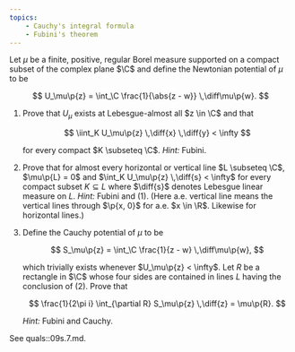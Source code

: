 ```yaml
---
topics:
    - Cauchy's integral formula
    - Fubini's theorem
---
```


<problem>

Let $\mu$ be a finite, positive, regular Borel measure supported on a compact subset of the complex plane $\C$ and define the Newtonian potential of $\mu$ to be

$$
U_\mu\p{z} = \int_\C \frac{1}{\abs{z - w}} \,\diff\mu\p{w}.
$$

1. Prove that $U_\mu$ exists at Lebesgue-almost all $z \in \C$ and that

    $$
    \iint_K U_\mu\p{z} \,\diff{x} \,\diff{y} < \infty
    $$

    for every compact $K \subseteq \C$. _Hint:_ Fubini.

2. Prove that for almost every horizontal or vertical line $L \subseteq \C$, $\mu\p{L} = 0$ and $\int_K U_\mu\p{z} \,\diff{s} < \infty$ for every compact subset $K \subseteq L$ where $\diff{s}$ denotes Lebesgue linear measure on $L$. _Hint:_ Fubini and (1). (Here a.e. vertical line means the vertical lines through $\p{x, 0}$ for a.e. $x \in \R$. Likewise for horizontal lines.)

3. Define the Cauchy potential of $\mu$ to be

    $$
    S_\mu\p{z} = \int_\C \frac{1}{z - w} \,\diff\mu\p{w},
    $$

    which trivially exists whenever $U_\mu\p{z} < \infty$. Let $R$ be a rectangle in $\C$ whose four sides are contained in lines $L$ having the conclusion of (2). Prove that

    $$
    \frac{1}{2\pi i} \int_{\partial R} S_\mu\p{z} \,\diff{z} = \mu\p{R}.
    $$

    _Hint:_ Fubini and Cauchy.

</problem>

<solution>

See quals::09s.7.md.

</solution>
